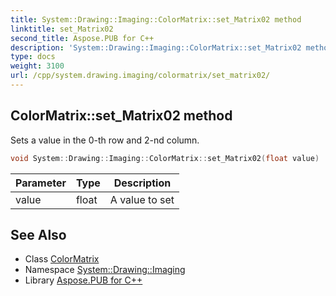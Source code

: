 ```yaml
---
title: System::Drawing::Imaging::ColorMatrix::set_Matrix02 method
linktitle: set_Matrix02
second_title: Aspose.PUB for C++
description: 'System::Drawing::Imaging::ColorMatrix::set_Matrix02 method. Sets a value in the 0-th row and 2-nd column in C++.'
type: docs
weight: 3100
url: /cpp/system.drawing.imaging/colormatrix/set_matrix02/
---
```

## ColorMatrix::set_Matrix02 method


Sets a value in the 0-th row and 2-nd column.

```cpp
void System::Drawing::Imaging::ColorMatrix::set_Matrix02(float value)
```


| Parameter | Type | Description |
| --- | --- | --- |
| value | float | A value to set |

## See Also

* Class [ColorMatrix](../)
* Namespace [System::Drawing::Imaging](../../)
* Library [Aspose.PUB for C++](../../../)
